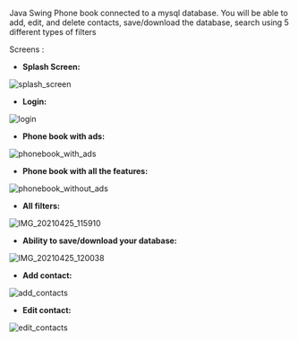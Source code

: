 Java Swing Phone book connected to a mysql database. You will be able to add, edit, and delete contacts, save/download the database, search using 5 different types of filters

Screens :

- **Splash Screen:**

![splash_screen](https://user-images.githubusercontent.com/77387138/115988024-6adb6880-a5c0-11eb-9fa5-6bf4f9b773ac.png)

- **Login:**

![login](https://user-images.githubusercontent.com/77387138/115988041-7c247500-a5c0-11eb-8e00-0b6859dccd45.png)

- **Phone book with ads:**

![phonebook_with_ads](https://user-images.githubusercontent.com/77387138/115988061-95c5bc80-a5c0-11eb-9f98-6d0efea0a16c.png)

- **Phone book with all the features:**

![phonebook_without_ads](https://user-images.githubusercontent.com/77387138/115988074-ad04aa00-a5c0-11eb-868f-5ac521263d1b.png)

- **All filters:**

![IMG_20210425_115910](https://user-images.githubusercontent.com/77387138/115988088-c3ab0100-a5c0-11eb-9617-c87e6a986510.jpg)

- **Ability to save/download your database:**

![IMG_20210425_120038](https://user-images.githubusercontent.com/77387138/115988121-e5a48380-a5c0-11eb-973e-952e4e6d2037.jpg)

- **Add contact:**

![add_contacts](https://user-images.githubusercontent.com/77387138/115988134-fa811700-a5c0-11eb-9fd2-ef302c5a200d.png)

- **Edit contact:**

![edit_contacts](https://user-images.githubusercontent.com/77387138/115988147-07056f80-a5c1-11eb-9f10-9646c2034d06.png)





